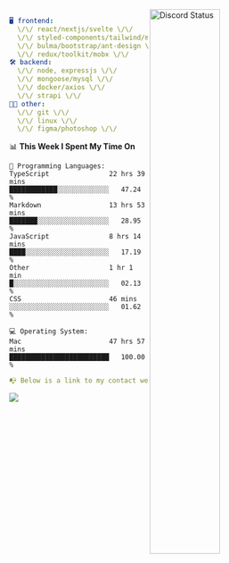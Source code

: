 
<a href="https://discord.com/users/279302975371870218" target="_blank">
    <img width="50%" align="right" alt="Discord Status" src="https://lanyard.cnrad.dev/api/279302975371870218?bg=161B22&borderRadius=5px%205px%200%200&hideTimestamp=true&idleMessage=Just%20chillin%27%20at%20the%20moment&animated=true">
</a>

```yaml
🖥️ frontend: 
  \/\/ react/nextjs/svelte \/\/
  \/\/ styled-components/tailwind/mui/
  \/\/ bulma/bootstrap/ant-design \/\/
  \/\/ redux/toolkit/mobx \/\/
🛠 backend: 
  \/\/ node, expressjs \/\/
  \/\/ mongoose/mysql \/\/
  \/\/ docker/axios \/\/
  \/\/ strapi \/\/
👨‍💻 other: 
  \/\/ git \/\/ 
  \/\/ linux \/\/
  \/\/ figma/photoshop \/\/
```
<!--START_SECTION:waka-->
📊 **This Week I Spent My Time On** 

```text
💬 Programming Languages: 
TypeScript               22 hrs 39 mins      ████████████░░░░░░░░░░░░░   47.24 % 
Markdown                 13 hrs 53 mins      ███████░░░░░░░░░░░░░░░░░░   28.95 % 
JavaScript               8 hrs 14 mins       ████░░░░░░░░░░░░░░░░░░░░░   17.19 % 
Other                    1 hr 1 min          █░░░░░░░░░░░░░░░░░░░░░░░░   02.13 % 
CSS                      46 mins             ░░░░░░░░░░░░░░░░░░░░░░░░░   01.62 % 

💻 Operating System: 
Mac                      47 hrs 57 mins      █████████████████████████   100.00 % 
```


<!--END_SECTION:waka-->
```yaml
📭 Below is a link to my contact website 
```
<a href="https://mxns.xyz" target="_black"> <img src="https://img.shields.io/badge/website-161B22?style=for-the-badge&logo=About.me&logoColor=white"></img> <a/>
